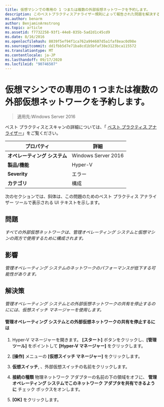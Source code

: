 ```yaml
---
title: 仮想マシンでの専用の 1 つまたは複数の外部仮想ネットワークを予約します。
description: このベストプラクティスアナライザー規則によって報告された問題を解決するための手順を示します。
ms.author: benarm
author: BenjaminArmstrong
ms.topic: article
ms.assetid: f7732258-93f1-44e8-835b-5ad2d1c45cd9
ms.date: 8/16/2016
ms.openlocfilehash: 8039f5ef94f1ca762a994607d5a1faf8eac0d98e
ms.sourcegitcommit: dd1fbb5d7e71ba8cd1b5bfaf38e3123bca115572
ms.translationtype: MT
ms.contentlocale: ja-JP
ms.lasthandoff: 09/17/2020
ms.locfileid: "90746507"
---
```

# <a name="reserve-one-or-more-external-virtual-networks-for-exclusive-use-by-virtual-machines"></a>仮想マシンでの専用の 1 つまたは複数の外部仮想ネットワークを予約します。

>適用先:Windows Server 2016

ベスト プラクティスとスキャンの詳細については、「 [ベスト プラクティス アナライザー](https://go.microsoft.com/fwlink/?LinkId=122786)」をご覧ください。

|プロパティ|詳細|
|-|-|
|**オペレーティング システム**|Windows Server 2016|
|**製品/機能**|Hyper-V|
|**Severity**|エラー|
|**カテゴリ**|構成|

次のセクションでは、斜体は、この問題のためのベスト プラクティス アナライザー ツールで表示される UI テキストを示します。

## <a name="issue"></a>問題

*すべての外部仮想ネットワークは、管理オペレーティング システムと仮想マシンの両方で使用するために構成されます。*

## <a name="impact"></a>影響

*管理オペレーティング システムのネットワークのパフォーマンスが低下する可能性があります。*

## <a name="resolution"></a>解決策

*管理オペレーティング システムとの外部仮想ネットワークの共有を停止するのにには、仮想スイッチ マネージャーを使用します。*

#### <a name="to-stop-sharing-the-external-virtual-network-with-the-management-operating-system"></a>管理オペレーティング システムとの外部仮想ネットワークの共有を停止するには

1.  Hyper-V マネージャーを開きます。 **[スタート]** ボタンをクリックし、**[管理ツール]** をポイントして **[Hyper-V マネージャー]** をクリックします。

2.  **[操作]** メニューの **[仮想スイッチ マネージャー]** をクリックします。

3.  **仮想スイッチ**, 、外部仮想スイッチの名前をクリックします。

4.  **接続の種類** 物理ネットワーク アダプターの名前の下の領域をオフに、 **管理オペレーティング システムでこのネットワーク アダプタを共有できるように** チェック ボックスをオンします。

5.  **[OK]** をクリックします。



